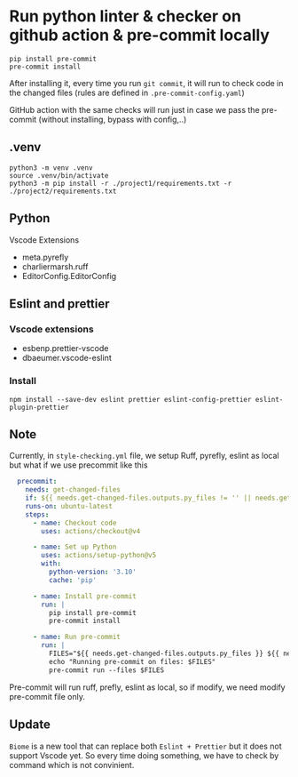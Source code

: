# Run python linter & checker on github action & pre-commit locally

```shell
pip install pre-commit
pre-commit install
```

After installing it, every time you run `git commit`, it will run to check code in the changed files (rules are defined in `.pre-commit-config.yaml`)

GitHub action with the same checks will run just in case we pass the pre-commit (without installing, bypass with config,..)

## .venv
```shell
python3 -m venv .venv
source .venv/bin/activate
python3 -m pip install -r ./project1/requirements.txt -r ./project2/requirements.txt
```

## Python
Vscode Extensions
* meta.pyrefly
* charliermarsh.ruff
* EditorConfig.EditorConfig

## Eslint and prettier
### Vscode extensions
* esbenp.prettier-vscode
* dbaeumer.vscode-eslint

### Install
```shell
npm install --save-dev eslint prettier eslint-config-prettier eslint-plugin-prettier
```

## Note
Currently, in `style-checking.yml` file, we setup Ruff, pyrefly, eslint as local but what if we use precommit like this
```yml
  precommit:
    needs: get-changed-files
    if: ${{ needs.get-changed-files.outputs.py_files != '' || needs.get-changed-files.outputs.js_files != '' }}
    runs-on: ubuntu-latest
    steps:
      - name: Checkout code
        uses: actions/checkout@v4

      - name: Set up Python
        uses: actions/setup-python@v5
        with:
          python-version: '3.10'
          cache: 'pip'

      - name: Install pre-commit
        run: |
          pip install pre-commit
          pre-commit install

      - name: Run pre-commit
        run: |
          FILES="${{ needs.get-changed-files.outputs.py_files }} ${{ needs.get-changed-files.outputs.js_files }}"
          echo "Running pre-commit on files: $FILES"
          pre-commit run --files $FILES
```
Pre-commit will run ruff, prefly, eslint as local, so if modify, we need modify pre-commit file only.

## Update
`Biome` is a new tool that can replace both `Eslint + Prettier` but it does not support Vscode yet. So every time doing something, we have to check by command which is not convinient.